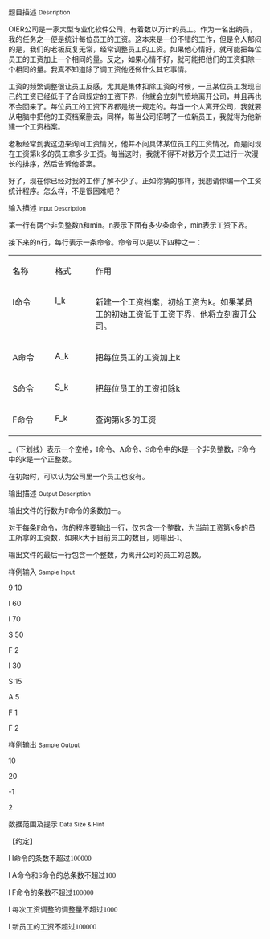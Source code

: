<div class="panel panel-default">
<div class="area-title">
<span>
题目描述
<small>Description</small>
</span></div>
<div class="panel-body">

<p>OIER<span style="">公司是一家大型专业化软件公司，有着数以万计的员工。作为一名出纳员，我的任务之一便是统计每位员工的工资。这本来是一份不错的工作，但是令人郁闷的是，我们的老板反复无常，经常调整员工的工资。如果他心情好，就可能把每位员工的工资加上一个相同的量。反之，如果心情不好，就可能把他们的工资扣除一个相同的量。我真不知道除了调工资他还做什么其它事情。</span></p>
<p>工资的频繁调整很让员工反感，尤其是集体扣除工资的时候，一旦某位员工发现自己的工资已经低于了合同规定的工资下界，他就会立刻气愤地离开公司，并且再也不会回来了。每位员工的工资下界都是统一规定的。每当一个人离开公司，我就要从电脑中把他的工资档案删去，同样，每当公司招聘了一位新员工，我就得为他新建一个工资档案。</p>
<p>老板经常到我这边来询问工资情况，他并不问具体某位员工的工资情况，而是问现在工资第k多的员工拿多少工资。每当这时，我就不得不对数万个员工进行一次漫长的排序，然后告诉他答案。</p>
<p>好了，现在你已经对我的工作了解不少了。正如你猜的那样，我想请你编一个工资统计程序。怎么样，不是很困难吧？</p>

</div>
</div>

<div class="panel panel-default">
<div class="area-title">
<span>
输入描述
<small>Input Description</small>
</span></div>
<div class="panel-body">
<p>第一行有两个非负整数n和min。n表示下面有多少条命令，min表示工资下界。</p>
<p>接下来的n行，每行表示一条命令。命令可以是以下四种之一：</p>
<table>
<tbody>
<tr>
<td valign="top" width="79">
<p>名称</p>
</td>
<td valign="top" width="72">
<p>格式</p>
</td>
<td valign="top" width="380">
<p>作用</p>
</td>
</tr>
<tr>
<td valign="top" width="79">
<p>I<span style="">命令</span></p>
</td>
<td valign="top" width="72">
<p>I_k</p>
</td>
<td valign="top" width="380">
<p>新建一个工资档案，初始工资为k。如果某员工的初始工资低于工资下界，他将立刻离开公司。</p>
</td>
</tr>
<tr>
<td valign="top" width="79">
<p>A<span style="">命令</span></p>
</td>
<td valign="top" width="72">
<p>A_k</p>
</td>
<td valign="top" width="380">
<p>把每位员工的工资加上k</p>
</td>
</tr>
<tr>
<td valign="top" width="79">
<p>S<span style="">命令</span></p>
</td>
<td valign="top" width="72">
<p>S_k</p>
</td>
<td valign="top" width="380">
<p>把每位员工的工资扣除k</p>
</td>
</tr>
<tr>
<td valign="top" width="79">
<p>F<span style="">命令</span></p>
</td>
<td valign="top" width="72">
<p>F_k</p>
</td>
<td valign="top" width="380">
<p>查询第k多的工资</p>
</td>
</tr>
</tbody>
</table>
<p>_<span style="">（下划线）表示一个空格，</span><span style="font-family: 'Times New Roman';">I</span><span style="">命令、</span><span style="font-family: 'Times New Roman';">A</span><span style="">命令、</span><span style="font-family: 'Times New Roman';">S</span><span style="">命令中的</span>k是一个非负整数，<span style="font-family: 'Times New Roman';">F</span><span style="">命令中的</span>k是一个正整数。</p>
<p>在初始时，可以认为公司里一个员工也没有。</p>

</div>
</div>
<div  class="panel panel-default">
<div class="area-title">
<span>
输出描述
<small>Output Description</small>
</span></div>
<div class="panel-body">

<p class="p0">输出文件的行数为<span style="font-family: 'Times New Roman';">F</span><span style="font-family: 宋体;">命令的条数加一。</span></p>
<p class="p0">对于每条<span style="font-family: 'Times New Roman';">F</span><span style="font-family: 宋体;">命令，你的程序要输出一行，仅包含一个整数，为当前工资第</span>k多的员工所拿的工资数，如果k大于目前员工的数目，则输出<span style="font-family: 'Times New Roman';">-1</span><span style="font-family: 宋体;">。</span></p>
<p class="p0">输出文件的最后一行包含一个整数，为离开公司的员工的总数。</p>

</div>
</div>


<div class="panel panel-default">
<div class="area-title">
<span>
样例输入
<small>Sample Input</small>
</span></div>
<div class="panel-body">
<p>9 10</p>
<p>I 60</p>
<p>I 70</p>
<p>S 50</p>
<p>F 2</p>
<p>I 30</p>
<p>S 15</p>
<p>A 5</p>
<p>F 1</p>
<p>F 2</p>

</div>
</div>

<div class="panel panel-default">
<div class="area-title">
<span>
样例输出
<small>Sample Output</small>
</span></div>
<div class="panel-body">
<p>10</p>
<p>20</p>
<p>-1</p>
<p>2</p>

</div>
</div>

<div class="panel panel-default">
<div class="area-title">
<span>
数据范围及提示
<small>Data Size & Hint</small>
</span></div>
<div class="panel-body">
<p>【约定】</p>
<p>l I<span style="">命令的条数不超过</span><span style="font-family: 'Times New Roman';">100000</span></p>
<p>l A<span style="">命令和</span><span style="font-family: 'Times New Roman';">S</span><span style="">命令的总条数不超过</span><span style="font-family: 'Times New Roman';">100</span></p>
<p>l F<span style="">命令的条数不超过</span><span style="font-family: 'Times New Roman';">100000</span></p>
<p>l 每次工资调整的调整量不超过<span style="font-family: 'Times New Roman';">1000</span></p>
<p>l 新员工的工资不超过<span style="font-family: 'Times New Roman';">100000</span></p>
</div>
</div>